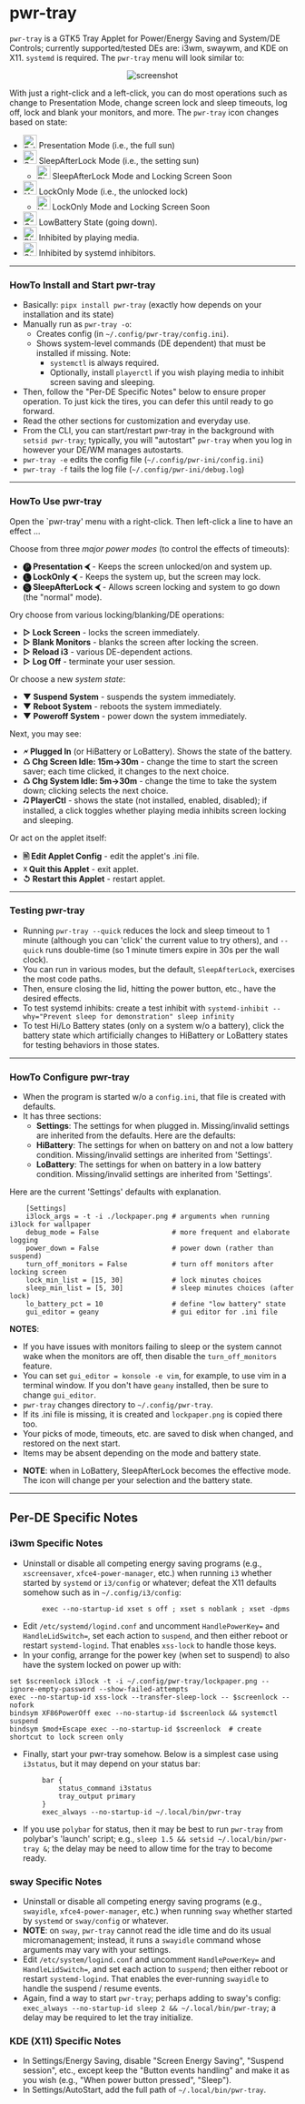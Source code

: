 # pwr-tray

`pwr-tray` is a GTK5 Tray Applet for Power/Energy Saving and System/DE Controls; currently supported/tested DEs are: i3wm, swaywm, and KDE on X11. `systemd` is required. The `pwr-tray` menu will look similar to:

<p align="center">
  <img src="https://github.com/joedefen/pwr-tray/blob/main/images/pwr-tray-screenshot.png?raw=true" alt="screenshot">
</p>


With just a right-click and a left-click, you can do most operations such as change to Presentation Mode, change screen lock and sleep timeouts, log off, lock and blank your monitors, and more. The `pwr-tray` icon changes based on state:

* <img src="https://github.com/joedefen/pwr-tray/blob/main/src/pwr_tray/resources/FullSun-v03.svg?raw=true" alt="FullSun" width="24" height="24"> Presentation Mode (i.e., the full sun)
* <img src="https://github.com/joedefen/pwr-tray/blob/main/src/pwr_tray/resources/SettingSun-v03.svg?raw=true" alt="SettingSun" width="24" height="24"> SleepAfterLock Mode (i.e., the setting sun)
    * <img src="https://github.com/joedefen/pwr-tray/blob/main/src/pwr_tray/resources/RisingMoon-v03.svg?raw=true" alt="RisingMoon" width="24" height="24"> SleepAfterLock Mode and Locking Screen Soon
* <img src="https://github.com/joedefen/pwr-tray/blob/main/src/pwr_tray/resources/Unlocked-v03.svg?raw=true" alt="Unlocked" width="24" height="24"> LockOnly Mode  (i.e., the unlocked lock)
    * <img src="https://github.com/joedefen/pwr-tray/blob/main/src/pwr_tray/resources/UnlockedMoon-v03.svg?raw=true" alt="UnlockedMoon" width="24" height="24"> LockOnly Mode and Locking Screen Soon
* <img src="https://github.com/joedefen/pwr-tray/blob/main/src/pwr_tray/resources/GoingDown-v03.svg?raw=true" alt="GoingDown" width="24" height="24"> LowBattery State (going down).
* <img src="https://github.com/joedefen/pwr-tray/blob/main/src/pwr_tray/resources/PlayingNow-v03.svg?raw=true" alt="PlayingNow" width="24" height="24"> Inhibited by playing media.
* <img src="https://github.com/joedefen/pwr-tray/blob/main/src/pwr_tray/resources/StopSign-v03.svg?raw=true" alt="StopSign" width="24" height="24"> Inhibited by systemd inhibitors.

---

### HowTo Install and Start pwr-tray
* Basically: `pipx install pwr-tray` (exactly how depends on your installation and its state)
* Manually run as `pwr-tray -o`:
    * Creates config (in `~/.config/pwr-tray/config.ini`).
    * Shows system-level commands (DE dependent) that must be installed if missing. Note:
      * `systemctl` is always required.
      * Optionally, install `playerctl` if you wish playing media to inhibit screen saving and sleeping.
* Then, follow the "Per-DE Specific Notes" below to ensure proper operation. To just kick the tires, you can defer this until ready to go forward.
* Read the other sections for customization and everyday use.
* From the CLI, you can start/restart pwr-tray in the background with `setsid pwr-tray`; typically, you will "autostart" `pwr-tray` when you log in however your DE/WM manages autostarts.
* `pwr-tray -e` edits the config file (`~/.config/pwr-ini/config.ini`)
* `pwr-tray -f` tails the log file (`~/.config/pwr-ini/debug.log`)

---

### HowTo Use pwr-tray
Open the `pwr-tray' menu with a right-click. Then left-click a line to have an effect ...

Choose from three *major power modes* (to control the effects of timeouts):
- **🅟 Presentation ⮜** -  Keeps the screen unlocked/on and system up.
- **🅛 LockOnly ⮜** - Keeps the system up, but the screen may lock.
- **🅢 SleepAfterLock ⮜** - Allows screen locking and system to go down (the "normal" mode).

Ory choose from various locking/blanking/DE operations:
- **▷ Lock Screen** - locks the screen immediately.
- **▷ Blank Monitors** - blanks the screen after locking the screen.
- **▷ Reload i3** - various DE-dependent actions.
- **▷ Log Off** - terminate your user session.

Or choose a new *system state*:
- **▼ Suspend System** - suspends the system immediately.
- **▼ Reboot System** - reboots the system immediately.
- **▼ Poweroff System** - power down the system immediately.

Next, you may see:
- **🗲 Plugged In** (or HiBattery or LoBattery). Shows the state of the battery.
- **♺ Chg Screen Idle: 15m->30m** - change the time to start the screen saver; each time clicked, it changes to the next choice.
- **♺ Chg System Idle: 5m->30m** - change the time to take the system down; clicking selects the next choice.
- **🎝 PlayerCtl** - shows the state (not installed, enabled, disabled); if installed, a click toggles whether playing media inhibits screen locking and sleeping.

Or act on the applet itself:
- **🖹  Edit Applet Config** - edit the applet's .ini file.
- **☓ Quit this Applet** -  exit applet.
- **↺ Restart this Applet** - restart applet.


---

### Testing pwr-tray
- Running `pwr-tray --quick` reduces the lock and sleep timeout to 1 minute (although you can 'click' the current value to try others), and `--quick` runs double-time (so 1 minute timers expire in 30s per the wall clock).
- You can run in various modes, but the default, `SleepAfterLock`, exercises the most code paths.
- Then, ensure closing the lid, hitting the power button, etc., have the desired effects.
- To test systemd inhibits: create a test inhibit with `systemd-inhibit --why="Prevent sleep for demonstration" sleep infinity`
- To test Hi/Lo Battery states (only on a system w/o a battery), click the battery state which artificially changes to HiBattery or LoBattery states for testing behaviors in those states.

---

### HowTo Configure pwr-tray
- When the program is started w/o a `config.ini`, that file is created with defaults.
- It has three sections:
    * **Settings**: The settings for when plugged in.  Missing/invalid settings are inherited from the defaults. Here are the defaults:
    * **HiBattery**: The settings for when on battery on and not a low battery condition.  Missing/invalid settings are inherited from 'Settings'.
    * **LoBattery**: The settings for when on battery in a low battery condition.  Missing/invalid settings are inherited from 'Settings'.

Here are the current 'Settings' defaults with explanation.
```
    [Settings]
    i3lock_args = -t -i ./lockpaper.png # arguments when running i3lock for wallpaper
    debug_mode = False                  # more frequent and elaborate logging
    power_down = False                  # power down (rather than suspend)
    turn_off_monitors = False           # turn off monitors after locking screen
    lock_min_list = [15, 30]            # lock minutes choices
    sleep_min_list = [5, 30]            # sleep minutes choices (after lock)
    lo_battery_pct = 10                 # define "low battery" state
    gui_editor = geany                  # gui editor for .ini file
```
**NOTES**:
* If you have issues with monitors failing to sleep or the system cannot wake when the monitors are off, then disable the `turn_off_monitors` feature.
* You can set `gui_editor = konsole -e vim`, for example, to use vim in a terminal window.  If you don't have `geany` installed, then be sure to change `gui_editor`.
* `pwr-tray` changes directory to `~/.config/pwr-tray`.
* If its .ini file is missing, it is created and `lockpaper.png` is copied there too.
* Your picks of mode, timeouts, etc. are saved to disk when changed, and restored on the next start.
* Items may be absent depending on the mode and battery state.
- **NOTE**: when in LoBattery, SleepAfterLock becomes the effective mode. The icon will change per your selection and the battery state.

---

## Per-DE Specific Notes

### i3wm Specific Notes
* Uninstall or disable all competing energy saving programs (e.g., `xscreensaver`, `xfce4-power-manager`, etc.) when running `i3` whether started by `systemd` or `i3/config` or whatever; defeat the X11 defaults somehow such as in `~/.config/i3/config`:
```
        exec --no-startup-id xset s off ; xset s noblank ; xset -dpms
```
* Edit `/etc/systemd/logind.conf` and uncomment `HandlePowerKey=` and `HandleLidSwitch=`, set each action to `suspend`, and then either reboot or restart `systemd-logind`.  That enables `xss-lock` to handle those keys.
* In your config, arrange for the power key (when set to suspend) to also have the system locked on power up with:
```
set $screenlock i3lock -t -i ~/.config/pwr-tray/lockpaper.png --ignore-empty-password --show-failed-attempts
exec --no-startup-id xss-lock --transfer-sleep-lock -- $screenlock --nofork
bindsym XF86PowerOff exec --no-startup-id $screenlock && systemctl suspend
bindsym $mod+Escape exec --no-startup-id $screenlock  # create shortcut to lock screen only

```
* Finally, start your pwr-tray somehow. Below is a simplest case using `i3status`, but it may depend on your status bar:
```
        bar { 
            status_command i3status
            tray_output primary
        }
        exec_always --no-startup-id ~/.local/bin/pwr-tray
```
* If you use `polybar` for status, then it may be best to run `pwr-tray` from polybar's 'launch' script; e.g., `sleep 1.5 && setsid ~/.local/bin/pwr-tray &`;  the delay may be need to allow time for the tray to become ready.

### sway Specific Notes
* Uninstall or disable all competing energy saving programs (e.g., `swayidle`, `xfce4-power-manager`, etc.) when running `sway` whether started by `systemd` or `sway/config` or whatever.
* **NOTE**: on `sway`, `pwr-tray` cannot read the idle time and do its usual micromanagement; instead, it runs a `swayidle` command whose arguments may vary with your settings.
* Edit `/etc/system/logind.conf` and uncomment `HandlePowerKey=` and `HandleLidSwitch=`, and set each action to `suspend`; then either reboot or restart `systemd-logind`.  That enables the ever-running `swayidle` to handle the suspend / resume events.
* Again, find a way to start `pwr-tray`; perhaps adding to sway's config: `exec_always --no-startup-id sleep 2 && ~/.local/bin/pwr-tray`; a delay may be required to let the tray initialize.

### KDE (X11) Specific Notes
* In Settings/Energy Saving, disable "Screen Energy Saving", "Suspend session", etc., except keep the "Button events handling" and make it as you wish (e.g., "When power button pressed", "Sleep").
* In Settings/AutoStart, add the full path of `~/.local/bin/pwr-tray`.

